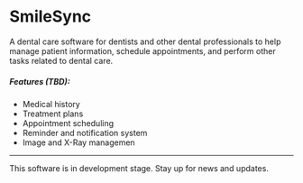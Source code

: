 # SmileSync

A dental care software for dentists and other dental professionals to help manage patient information, schedule appointments, and perform other tasks related to dental care.

##### Features (TBD):
- Medical history
- Treatment plans
- Appointment scheduling
- Reminder and notification system
- Image and X-Ray managemen

------------

This software is in development stage.
Stay up for news and updates.

